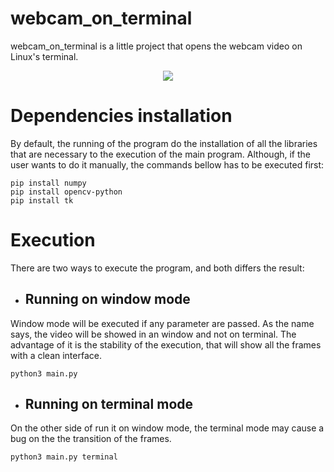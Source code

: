 # webcam_on_terminal
webcam_on_terminal is a little project that opens the webcam video on Linux's terminal. 

<p align="center">
  <img src="https://github.com/mathemaia/webcam_on_terminal/blob/main/data/demo.gif">
</p>

# Dependencies installation
By default, the running of the program do the installation of all the libraries that are necessary to the execution of the main program. Although, if the user wants to do it manually, the commands bellow has to be executed first:

```
pip install numpy
pip install opencv-python
pip install tk
```

# Execution
There are two ways to execute the program, and both differs the result:

- ## Running on window mode
Window mode will be executed if any parameter are passed. As the name says, the video will be showed in an window and not on terminal. The advantage of it is the stability of the execution, that will show all the frames with a clean interface.
```
python3 main.py
```

- ## Running on terminal mode
On the other side of run it on window mode, the terminal mode may cause a bug on the the transition of the frames.
```
python3 main.py terminal
```
